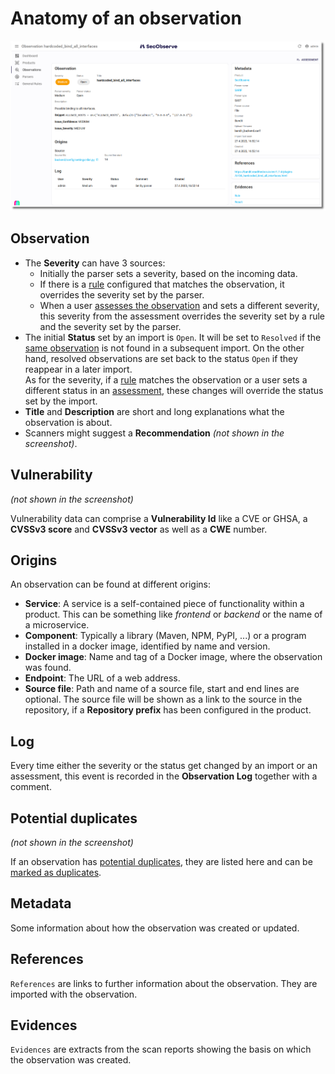 # Anatomy of an observation

![Observation](../assets/images/screenshot_observation.png)

## Observation

* The **Severity** can have 3 sources: 
    * Initially the parser sets a severity, based on the incoming data. 
    * If there is a [rule](../usage/rule_engine.md) configured that matches the observation, it overrides the severity set by the parser.
    * When a user [assesses the observation](../usage/assess_observations.md) and sets a different severity, this severity from the assessment overrides the severity set by a rule and the severity set by the parser.
* The initial **Status** set by an import is `Open`. It will be set to `Resolved` if the [same observation](../usage/import_observations.md#import-algorithm) is not found in a subsequent import. On the other hand, resolved observations are set back to the status `Open` if they reappear in a later import.  
As for the severity, if a [rule](../usage/rule_engine.md) matches the observation or a user sets a different status in an [assessment](../usage/assess_observations.md), these changes will override the status set by the import.
* **Title** and **Description** are short and long explanations what the observation is about.
* Scanners might suggest a **Recommendation** *(not shown in the screenshot)*.

## Vulnerability

*(not shown in the screenshot)*

Vulnerability data can comprise a **Vulnerability Id** like a CVE or GHSA, a **CVSSv3 score** and **CVSSv3 vector** as well as a **CWE** number.

## Origins

An observation can be found at different origins:

* **Service**: A service is a self-contained piece of functionality within a product. This can be something like *frontend* or *backend* or the name of a microservice.
* **Component**: Typically a library (Maven, NPM, PyPI, ...) or a program installed in a docker image, identified by name and version.
* **Docker image**: Name and tag of a Docker image, where the observation was found.
* **Endpoint**: The URL of a web address.
* **Source file**: Path and name of a source file, start and end lines are optional. The source file will be shown as a link to the source in the repository, if a **Repository prefix** has been configured in the product.

## Log

Every time either the severity or the status get changed by an import or an assessment, this event is recorded in the **Observation Log** together with a comment.

## Potential duplicates

*(not shown in the screenshot)*

If an observation has [potential duplicates](../usage/duplicates.md#find-potential-duplicates), they are listed here and can be [marked as duplicates](../usage/duplicates.md#mark-duplicates).


## Metadata

Some information about how the observation was created or updated.

## References

`References` are links to further information about the observation. They are imported with the observation.

## Evidences

`Evidences` are extracts from the scan reports showing the basis on which the observation was created.
